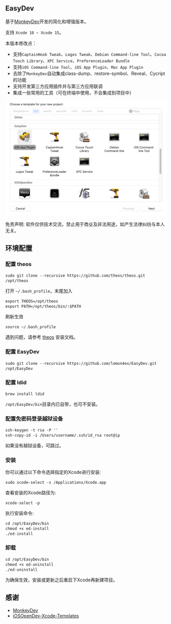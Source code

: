## EasyDev

基于[MonkeyDev](https://github.com/AloneMonkey/MonkeyDev)开发的简化和增强版本。

支持 `Xcode 10 ~ Xcode 15`。

本版本修改点：

* 支持`CaptainHook Tweak`、`Logos Tweak`、`Debian Command-line Tool`、`Cocoa Touch Library`、`XPC Service`、`PreferenceLoader Bundle`
* 支持`iOS Command-line Tool`、`iOS App Plugin`、`Mac App Plugin`
* 去除了`MonkeyDev`自动集成class-dump、restore-symbol、Reveal、Cycript的功能
* 支持开发第三方应用插件并与第三方应用联调
* 集成一些常用的工具（可在终端中使用，不会集成到项目中）

![](ScreenShots/QQ20221213-213954@2x.png)

免责声明: 软件仅供技术交流，禁止用于商业及非法用途，如产生法律纠纷与本人无关。

## 环境配置

### 配置 theos

```
sudo git clone --recursive https://github.com/theos/theos.git /opt/theos
```

打开 `~/.bash_profile`，末尾加入

```
export THEOS=/opt/theos
export PATH=/opt/theos/bin/:$PATH
```

刷新生效

```
source ~/.bash_profile
```

遇到问题，请参考 [theos](https://github.com/theos/theos/wiki/Installation) 安装文档。

### 配置 EasyDev

```
sudo git clone --recursive https://github.com/lemon4ex/EasyDev.git /opt/EasyDev
```

### 配置 ldid

```
brew install ldid
```

`/opt/EasyDev/bin`目录内已自带，也可不安装。

### 配置免密码登录越狱设备

```
ssh-keygen -t rsa -P ''
ssh-copy-id -i /Users/username/.ssh/id_rsa root@ip
```

如果没有越狱设备，可跳过。

### 安装

你可以通过以下命令选择指定的Xcode进行安装:

```
sudo xcode-select -s /Applications/Xcode.app
```

查看安装的Xcode路径为:

```
xcode-select -p
```

执行安装命令:

```
cd /opt/EasyDev/bin
chmod +x ed-install
./ed-install
```

### 卸载
```
cd /opt/EasyDev/bin
chmod +x ed-uninstall
./ed-uninstall
```

为确保生效，安装或更新之后重启下Xcode再新建项目。

## 感谢
* [MonkeyDev](https://github.com/AloneMonkey/MonkeyDev)
* [iOSOpenDev-Xcode-Templates](https://github.com/kokoabim/iOSOpenDev-Xcode-Templates)
